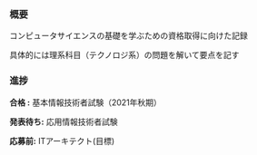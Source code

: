 ### 概要
コンピュータサイエンスの基礎を学ぶための資格取得に向けた記録

具体的には理系科目（テクノロジ系）の問題を解いて要点を記す

### 進捗

**合格 :** 基本情報技術者試験（2021年秋期）

**発表待ち:** 応用情報技術者試験

**応募前:** ITアーキテクト(目標)
